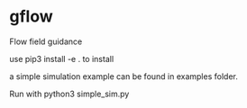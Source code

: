 # gflow

Flow field guidance

use pip3 install -e . to install

a simple simulation example can be found in examples folder.

Run with python3 simple_sim.py
